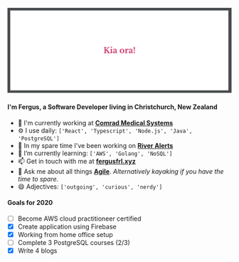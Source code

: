![Greeting Image](https://github.com/fergusfrl/fergusfrl/blob/master/Greetings.png)

#### I'm Fergus, a Software Developer living in Christchurch, New Zealand

- 🏢 I'm currently working at [**Comrad Medical Systems**](https://comrad.co.nz/)
- ⚙️ I use daily: ```['React', 'Typescript', 'Node.js', 'Java', 'PostgreSQL']```
- 🌊 In my spare time I've been working on [**River Alerts**](https://github.com/fergusfrl/River-Alerts)
- 🌱 I’m currently learning: ```['AWS', 'Golang', 'NoSQL']```
- 📫 Get in touch with me at [**fergusfrl.xyz**](https://www.fergusfrl.xyz/)
- 💬 Ask me about all things [**Agile**](https://agilemanifesto.org/). *Alternatively kayaking if you have the time to spare.*
- 😄 Adjectives: ```['outgoing', 'curious', 'nerdy']```

#### Goals for 2020
- [ ] Become AWS cloud practitioneer certified
- [x] Create application using Firebase
- [x] Working from home office setup
- [ ] Complete 3 PostgreSQL courses (2/3)
- [x] Write 4 blogs

